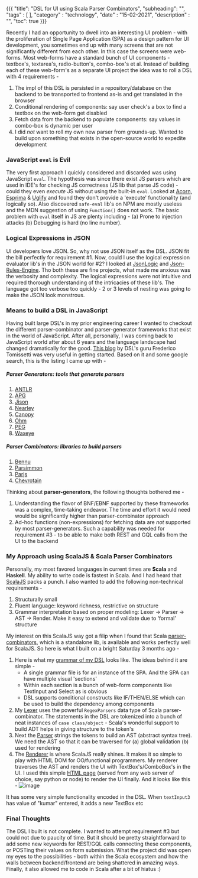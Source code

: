 {{{
    "title": "DSL for UI using Scala Parser Combinators",
    "subheading": "",
    "tags" : [  ],
    "category" : "technology",
    "date" : "15-02-2021",
    "description" : "",
    "toc": true
}}}

Recently I had an opportunity to dwell into an interesting UI problem - with the proliferation of Single Page Application (SPA) as a design pattern for UI development, you sometimes end up with many screens that are not significantly different from each other. In this case the screens were web-forms. Most web-forms have a standard bunch of UI components - textbox's, textarea's, radio-button's, combo-box's et al. Instead of building each of these web-form's as a separate UI project the idea was to roll a DSL with 4 requirements -

1. The impl of this DSL is persisted in a repository/database on the backend to be transported to frontend as-is and get translated in the browser
2. Conditional rendering of components: say user check's a box to find a textbox on the web-form get disabled
3. Fetch data from the backend to populate components: say values in combo-box is dynamic per user
4. I did *not* want to roll my own new parser from grounds-up. Wanted to build upon something that exists in the open-source world to expedite development 

### JavaScript `eval` is Evil
The very first approach I quickly considered and discarded was using JavaScript `eval`. The hypothesis was since there exist JS parsers which are used in IDE's for checking JS correctness (JS lib that parse JS code) - could they even *execute* JS without using the built-in `eval`. Looked at [Acorn](https://github.com/acornjs/acorn), [Esprima](https://esprima.org/) & [Uglify](http://lisperator.net/uglifyjs/) and found they don't provide a 'execute' functionality (and logically so). Also discovered `safe-eval` lib's on NPM are mostly useless and the MDN suggestion of using `Function()` does not work. The basic problem with `eval` itself in JS are plenty including - (a) Prone to injection attacks (b) Debugging is hard (no line number).

### Logical Expressions in JSON
UI developers love JSON. So, why not use JSON itself as the DSL. JSON fit the bill perfectly for requirement #1. Now, could I use the logical expression evaluator lib's in the JSON world for #2? I looked at [JsonLogic](https://jsonlogic.com/) and [Json-Rules-Engine](https://www.npmjs.com/package/json-rules-engine). Tho both these are fine projects, what made me anxious was the verbosity and complexity. The logical expressions were not intuitive and required thorough understanding of the intricacies of these lib's. The language got too verbose too quickly - 2 or 3 levels of nesting was going to make the JSON look monstrous.

### Means to build a DSL in JavaScript
Having built large DSL's in my prior engineering career I wanted to checkout the different parser-combinator and parser-generator frameworks that exist in the world of JavaScript. After all, personally, I was coming back to JavaScript world after about 6 years and the language landscape had changed dramatically for the good. [This blog](https://tomassetti.me/parsing-in-javascript/) by DSL's guru Frederico Tomissetti was very useful in getting started. Based on it and some google search, this is the listing I came up with -

##### Parser Generators: tools that generate parsers
1. [ANTLR](https://www.antlr.org/)
2. [APG](http://www.coasttocoastresearch.com/overview)
3. [Jison](http://zaa.ch/jison/)
4. [Nearley](https://nearley.js.org/)
5. [Canopy](http://canopy.jcoglan.com/)
6. [Ohm](https://github.com/harc/ohm)
7. [PEG](https://pegjs.org/)
8. [Waxeye](https://waxeye.org/)

##### Parser Combinators: libraries to build parsers
1. [Bennu](https://github.com/mattbierner/bennu)
2. [Parsimmon](https://github.com/mattbierner/bennu)
3. [Parjs](https://github.com/GregRos/parjs)
4. [Chevrotain](https://github.com/SAP/chevrotain)

Thinking about **parser-generators**, the following thoughts bothered me -

1. Understanding the flavor of BNF/EBNF supported by these frameworks was a complex, time-taking endeavor. The time and effort it would need would be significantly higher than parser-combinator approach
2. Ad-hoc functions (non-expressions) for fetching data are *not* supported by most parser-generators. Such a capability was needed for requirement #3 - to be able to make both REST and GQL calls from the UI to the backend

### My Approach using ScalaJS & Scala Parser Combinators
Personally, my most favored languages in current times are **Scala** and **Haskell**. My ability to write code is fastest in Scala. And I had heard that [ScalaJS](https://www.scala-js.org/) packs a punch. I also wanted to add the following non-technical requirements -

1. Structurally small 
2. Fluent language: keyword richness, restrictive on structure
3. Grammar interpretation based on proper modeling: Lexer → Parser → AST → Render. Make it easy to extend and validate due to ‘formal’ structure

My interest on this ScalaJS way got a filip when I found that Scala [parser-combinators](https://github.com/scala/scala-parser-combinators#scalajs-and-scala-native), which is a standalone lib, is available and works perfectly well for ScalaJS. So here is what I built on a bright Saturday 3 months ago -

1. Here is what my [grammar of my DSL](https://github.com/bharath12345/ui-parser-combinator/blob/main/src/main/scala/tutorial/webapp/ParserApp.scala#L7) looks like. The ideas behind it are simple -
     * A single grammar file is for an instance of the SPA. And the SPA can have multiple visual 'sections' 
     * Within each section is a bunch of web-form components like TextInput and Select as is obvious
     * DSL supports conditional constructs like IF/THEN/ELSE which can be used to build the dependency among components
2. My [Lexer](https://github.com/bharath12345/ui-parser-combinator/blob/main/src/main/scala/tutorial/webapp/Lexer.scala) uses the powerful `RegexParsers` data type of Scala parser-combinator. The statements in the DSL are tokenized into a bunch of neat instances of `case class/object` - Scala's wonderful support to build ADT helps in giving structure to the token's
3. Next the [Parser](https://github.com/bharath12345/ui-parser-combinator/blob/main/src/main/scala/tutorial/webapp/SchemaParser.scala) strings the tokens to build an AST (abstract syntax tree). We need the AST so that it can be traversed for (a) global validation (b) used for rendering
4. The [Renderer](https://github.com/bharath12345/ui-parser-combinator/blob/main/src/main/scala/tutorial/webapp/Render.scala) is where ScalaJS really shines. It makes it so simple to play with HTML DOM for OO/functional programmers. My renderer traverses the AST and renders the UI with TextBox's/ComboBox's in the UI. I used this simple [HTML page](https://github.com/bharath12345/ui-parser-combinator/blob/main/index-dev.html) (served from any web server of choice, say python or node) to render the UI finally. And it looks like this -
![image](http://bharathwrites.in/assets/images/scalajs.png)

It has some very simple functionality encoded in the DSL. When `textInput3` has value of "kumar" entered, it adds a new TextBox etc

### Final Thoughts
The DSL I built is not complete. I wanted to attempt requirement #3 but could not due to paucity of time. But it should be pretty straightforward to add some new keywords for REST/GQL calls connecting these components, or POSTing their values on form submission. What the project did was open my eyes to the possibilities - both within the Scala ecosystem and how the walls between backend/frontend are being shattered in amazing ways. Finally, it also allowed me to code in Scala after a bit of hiatus :)
 
 

